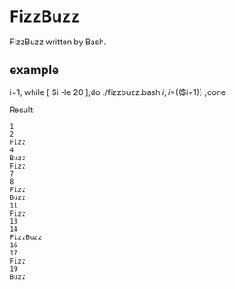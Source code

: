 FizzBuzz
===================

FizzBuzz written by Bash.

## example

i=1; while [ $i -le 20 ];do ./fizzbuzz.bash $i; i=$(($i+1)) ;done

Result:

    1
    2
    Fizz
    4
    Buzz
    Fizz
    7
    8
    Fizz
    Buzz
    11
    Fizz
    13
    14
    FizzBuzz
    16
    17
    Fizz
    19
    Buzz



